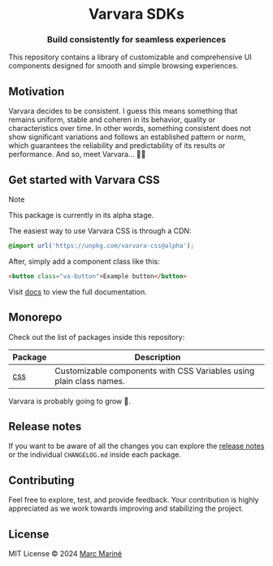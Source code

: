 <h1 align="center">Varvara SDKs</h1>

<h3 align="center">Build consistently for seamless experiences</h3>

This repository contains a library of customizable and comprehensive UI components designed for smooth and simple browsing experiences.

## Motivation

Varvara decides to be consistent. I guess this means something that remains uniform, stable and coheren in its behavior, quality or characteristics over time. In other words, something consistent does not show significant variations and follows an established pattern or norm, which guarantees the reliability and predictability of its results or performance. And so, meet Varvara... 🤦‍♀️

## Get started with Varvara CSS

> [!NOTE]
> This package is currently in its alpha stage.

The easiest way to use Varvara CSS is through a CDN:

```css
@import url('https://unpkg.com/varvara-css@alpha');
```

After, simply add a component class like this:

```html
<button class="va-button">Example button</button>
```

Visit [docs](packages/css) to view the full documentation.

## Monorepo

Check out the list of packages inside this repository:

| Package             | Description                                                         |
| ------------------- | ------------------------------------------------------------------- |
| [css](packages/css) | Customizable components with CSS Variables using plain class names. |

Varvara is probably going to grow 🚀.

## Release notes

If you want to be aware of all the changes you can explore the [release notes](releases) or the individual `CHANGELOG.md` inside each package.

## Contributing

Feel free to explore, test, and provide feedback. Your contribution is highly appreciated as we work towards improving and stabilizing the project.

## License

MIT License © 2024 [Marc Mariné](https://github.com/marcmarine)
